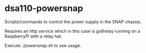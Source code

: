 # dsa110-powersnap

Scripts/commands to control the power supply in the SNAP chassis.

Requires an http service which in this case is go8relay running on
a RaspberryPi with a relay hat.

Execute ./powersnap.sh to see usage.

